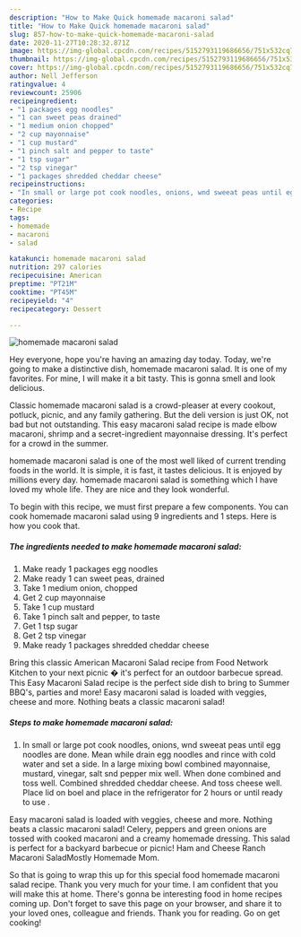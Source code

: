 ```yaml
---
description: "How to Make Quick homemade macaroni salad"
title: "How to Make Quick homemade macaroni salad"
slug: 857-how-to-make-quick-homemade-macaroni-salad
date: 2020-11-27T10:28:32.871Z
image: https://img-global.cpcdn.com/recipes/5152793119686656/751x532cq70/homemade-macaroni-salad-recipe-main-photo.jpg
thumbnail: https://img-global.cpcdn.com/recipes/5152793119686656/751x532cq70/homemade-macaroni-salad-recipe-main-photo.jpg
cover: https://img-global.cpcdn.com/recipes/5152793119686656/751x532cq70/homemade-macaroni-salad-recipe-main-photo.jpg
author: Nell Jefferson
ratingvalue: 4
reviewcount: 25906
recipeingredient:
- "1 packages egg noodles"
- "1 can sweet peas drained"
- "1 medium onion chopped"
- "2 cup mayonnaise"
- "1 cup mustard"
- "1 pinch salt and pepper to taste"
- "1 tsp sugar"
- "2 tsp vinegar"
- "1 packages shredded cheddar cheese"
recipeinstructions:
- "In small or large pot cook noodles, onions, wnd sweeat peas until egg noodles are done. Mean while drain egg noodles and rince with cold water and set a side.  In a large mixing bowl combined mayonnaise,  mustard, vinegar,  salt snd pepper mix well. When done combined and toss well. Combined shredded cheddar cheese.  And toss cheese well. Place lid on boel and place in the refrigerator for 2 hours or until ready to use ."
categories:
- Recipe
tags:
- homemade
- macaroni
- salad

katakunci: homemade macaroni salad 
nutrition: 297 calories
recipecuisine: American
preptime: "PT21M"
cooktime: "PT45M"
recipeyield: "4"
recipecategory: Dessert

---
```



![homemade macaroni salad](https://img-global.cpcdn.com/recipes/5152793119686656/751x532cq70/homemade-macaroni-salad-recipe-main-photo.jpg)

Hey everyone, hope you're having an amazing day today. Today, we're going to make a distinctive dish, homemade macaroni salad. It is one of my favorites. For mine, I will make it a bit tasty. This is gonna smell and look delicious.

Classic homemade macaroni salad is a crowd-pleaser at every cookout, potluck, picnic, and any family gathering. But the deli version is just OK, not bad but not outstanding. This easy macaroni salad recipe is made elbow macaroni, shrimp and a secret-ingredient mayonnaise dressing. It&#39;s perfect for a crowd in the summer.

homemade macaroni salad is one of the most well liked of current trending foods in the world. It is simple, it is fast, it tastes delicious. It is enjoyed by millions every day. homemade macaroni salad is something which I have loved my whole life. They are nice and they look wonderful.


To begin with this recipe, we must first prepare a few components. You can cook homemade macaroni salad using 9 ingredients and 1 steps. Here is how you cook that.

<!--inarticleads1-->

##### The ingredients needed to make homemade macaroni salad:

1. Make ready 1 packages egg noodles
1. Make ready 1 can sweet peas, drained
1. Take 1 medium onion, chopped
1. Get 2 cup mayonnaise
1. Take 1 cup mustard
1. Take 1 pinch salt and pepper, to taste
1. Get 1 tsp sugar
1. Get 2 tsp vinegar
1. Make ready 1 packages shredded cheddar cheese


Bring this classic American Macaroni Salad recipe from Food Network Kitchen to your next picnic � it&#39;s perfect for an outdoor barbecue spread. This Easy Macaroni Salad recipe is the perfect side dish to bring to Summer BBQ&#39;s, parties and more! Easy macaroni salad is loaded with veggies, cheese and more. Nothing beats a classic macaroni salad! 

<!--inarticleads2-->

##### Steps to make homemade macaroni salad:

1. In small or large pot cook noodles, onions, wnd sweeat peas until egg noodles are done. Mean while drain egg noodles and rince with cold water and set a side.  In a large mixing bowl combined mayonnaise,  mustard, vinegar,  salt snd pepper mix well. When done combined and toss well. Combined shredded cheddar cheese.  And toss cheese well. Place lid on boel and place in the refrigerator for 2 hours or until ready to use .


Easy macaroni salad is loaded with veggies, cheese and more. Nothing beats a classic macaroni salad! Celery, peppers and green onions are tossed with cooked macaroni and a creamy homemade dressing. This salad is perfect for a backyard barbecue or picnic! Ham and Cheese Ranch Macaroni SaladMostly Homemade Mom. 

So that is going to wrap this up for this special food homemade macaroni salad recipe. Thank you very much for your time. I am confident that you will make this at home. There's gonna be interesting food in home recipes coming up. Don't forget to save this page on your browser, and share it to your loved ones, colleague and friends. Thank you for reading. Go on get cooking!
